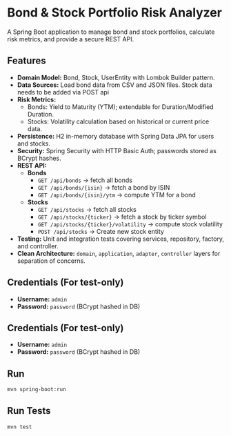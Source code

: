 # Bond & Stock Portfolio Risk Analyzer

A Spring Boot application to manage bond and stock portfolios, calculate risk metrics, and provide a secure REST API.

## Features

- **Domain Model:** Bond, Stock, UserEntity with Lombok Builder pattern.
- **Data Sources:** Load bond data from CSV and JSON files. Stock data needs to be added via POST api
- **Risk Metrics:**
    - Bonds: Yield to Maturity (YTM); extendable for Duration/Modified Duration.
    - Stocks: Volatility calculation based on historical or current price data.
- **Persistence:** H2 in-memory database with Spring Data JPA for users and stocks.
- **Security:** Spring Security with HTTP Basic Auth; passwords stored as BCrypt hashes.
- **REST API:**
    - **Bonds**
        - `GET /api/bonds` → fetch all bonds
        - `GET /api/bonds/{isin}` → fetch a bond by ISIN
        - `GET /api/bonds/{isin}/ytm` → compute YTM for a bond
    - **Stocks**
        - `GET /api/stocks` → fetch all stocks
        - `GET /api/stocks/{ticker}` → fetch a stock by ticker symbol
        - `GET /api/stocks/{ticker}/volatility` → compute stock volatility
        - `POST /api/stocks` → Create new stock entity
- **Testing:** Unit and integration tests covering services, repository, factory, and controller.
- **Clean Architecture:** `domain`, `application`, `adapter`, `controller` layers for separation of concerns.

## Credentials (For test-only)

- **Username:** `admin`
- **Password:** `password` (BCrypt hashed in DB)
## Credentials (For test-only)

- **Username:** `admin`
- **Password:** `password` (BCrypt hashed in DB)

## Run
```bash
mvn spring-boot:run
```


## Run Tests
```bash
mvn test
```
